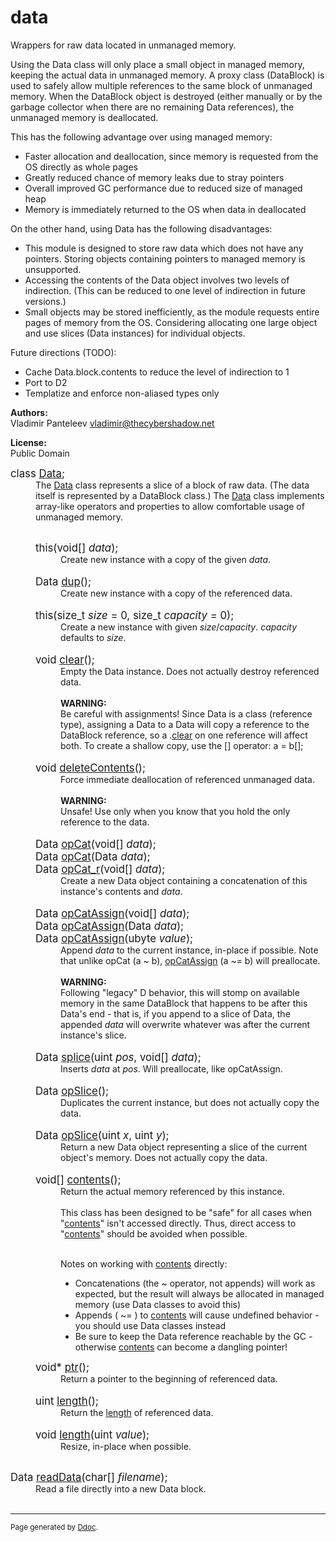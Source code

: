 <h1>data</h1>
Wrappers for raw data located in unmanaged memory.

Using the Data class will only place a small object in managed memory, keeping the actual data in unmanaged memory.
 A proxy class (DataBlock) is used to safely allow multiple references to the same block of unmanaged memory.
 When the DataBlock object is destroyed (either manually or by the garbage collector when there are no remaining Data references), the unmanaged memory is deallocated.


 This has the following advantage over using managed memory:
 <ul> <li>Faster allocation and deallocation, since memory is requested from the OS directly as whole pages</li>
  <li>Greatly reduced chance of memory leaks due to stray pointers</li>
  <li>Overall improved GC performance due to reduced size of managed heap</li>
  <li>Memory is immediately returned to the OS when data in deallocated</li>
 </ul>
 On the other hand, using Data has the following disadvantages:
 <ul> <li>This module is designed to store raw data which does not have any pointers. Storing objects containing pointers to managed memory is unsupported.</li>
  <li>Accessing the contents of the Data object involves two levels of indirection. (This can be reduced to one level of indirection in future versions.) </li>
  <li>Small objects may be stored inefficiently, as the module requests entire pages of memory from the OS. Considering allocating one large object and use slices (Data instances) for individual objects.</li>
 </ul>
 Future directions (TODO):
 <ul> <li>Cache Data.block.contents to reduce the level of indirection to 1</li>
  <li>Port to D2</li>
  <li>Templatize and enforce non-aliased types only</li>
 </ul>


<b>Authors:</b><br>
Vladimir Panteleev <vladimir@thecybershadow.net>

<b>License:</b><br>
Public Domain

<dl><dt><big>class <u>Data</u>;
</big></dt>
<dd>The <u>Data</u> class represents a slice of a block of raw data. (The data itself is represented by a DataBlock class.)
	The <u>Data</u> class implements array-like operators and properties to allow comfortable usage of unmanaged memory.<br><br>

<dl><dt><big>this(void[] <i>data</i>);
</big></dt>
<dd>Create new instance with a copy of the given <i>data</i>.<br><br>

</dd>
<dt><big>Data <u>dup</u>();
</big></dt>
<dd>Create new instance with a copy of the referenced data.<br><br>

</dd>
<dt><big>this(size_t <i>size</i> = 0, size_t <i>capacity</i> = 0);
</big></dt>
<dd>Create a new instance with given <i>size</i>/<i>capacity</i>. <i>capacity</i> defaults to <i>size</i>.<br><br>

</dd>
<dt><big>void <u>clear</u>();
</big></dt>
<dd>Empty the Data instance. Does not actually destroy referenced data.
<br><br>
<b>WARNING:</b><br>
Be careful with assignments! Since Data is a class (reference type), 
 assigning a Data to a Data will copy a reference to the DataBlock reference, 
 so a .<u>clear</u> on one reference will affect both. 
 To create a shallow copy, use the [] operator: a = b[];<br><br>

</dd>
<dt><big>void <u>deleteContents</u>();
</big></dt>
<dd>Force immediate deallocation of referenced unmanaged data.
<br><br>
<b>WARNING:</b><br>
Unsafe! Use only when you know that you hold the only reference to the data.<br><br>

</dd>
<dt><big>Data <u>opCat</u>(void[] <i>data</i>);
<br>Data <u>opCat</u>(Data <i>data</i>);
<br>Data <u>opCat_r</u>(void[] <i>data</i>);
</big></dt>
<dd>Create a new Data object containing a concatenation of this instance's contents and <i>data</i>.<br><br>

</dd>
<dt><big>Data <u>opCatAssign</u>(void[] <i>data</i>);
<br>Data <u>opCatAssign</u>(Data <i>data</i>);
<br>Data <u>opCatAssign</u>(ubyte <i>value</i>);
</big></dt>
<dd>Append <i>data</i> to the current instance, in-place if possible.
 Note that unlike opCat (a ~ b), <u>opCatAssign</u> (a ~= b) will preallocate.
<br><br>
<b>WARNING:</b><br>
Following "legacy" D behavior, this will stomp on available 
 memory in the same DataBlock that happens to be after this Data's end - 
 that is, if you append to a slice of Data, the appended <i>data</i> will 
 overwrite whatever was after the current instance's slice.<br><br>

</dd>
<dt><big>Data <u>splice</u>(uint <i>pos</i>, void[] <i>data</i>);
</big></dt>
<dd>Inserts <i>data</i> at <i>pos</i>. Will preallocate, like opCatAssign.<br><br>

</dd>
<dt><big>Data <u>opSlice</u>();
</big></dt>
<dd>Duplicates the current instance, but does not actually copy the data.<br><br>

</dd>
<dt><big>Data <u>opSlice</u>(uint <i>x</i>, uint <i>y</i>);
</big></dt>
<dd>Return a new Data object representing a slice of the current object's memory. Does not actually copy the data.<br><br>

</dd>
<dt><big>void[] <u>contents</u>();
</big></dt>
<dd>Return the actual memory referenced by this instance.
<br><br>
This class has been designed to be "safe" for all cases when "<u>contents</u>" isn't accessed directly.
 Thus, direct access to "<u>contents</u>" should be avoided when possible.
<br><br>

 Notes on working with <u>contents</u> directly:
 <ul> <li>Concatenations (the ~ operator, not appends) will work as expected, but the result will always be allocated in managed memory (use Data classes to avoid this)</li>
  <li>Appends ( ~= ) to <u>contents</u> will cause undefined behavior - you should use Data classes instead</li>
  <li>Be sure to keep the Data reference reachable by the GC - otherwise <u>contents</u> can become a dangling pointer!</li>
 </ul>

</dd>
<dt><big>void* <u>ptr</u>();
</big></dt>
<dd>Return a pointer to the beginning of referenced data.<br><br>

</dd>
<dt><big>uint <u>length</u>();
</big></dt>
<dd>Return the <u>length</u> of referenced data.<br><br>

</dd>
<dt><big>void <u>length</u>(uint <i>value</i>);
</big></dt>
<dd>Resize, in-place when possible.<br><br>

</dd>
</dl>
</dd>
<dt><big>Data <u>readData</u>(char[] <i>filename</i>);
</big></dt>
<dd>Read a file directly into a new Data block.<br><br>

</dd>
</dl>

<hr><small>Page generated by <a href="http://www.digitalmars.com/d/1.0/ddoc.html">Ddoc</a>. </small>
</body></html>
